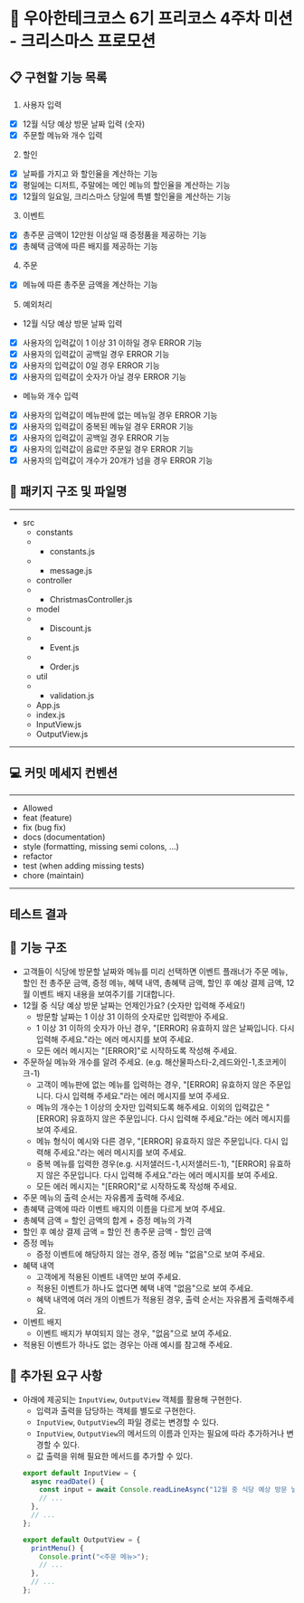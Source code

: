 # :school: 우아한테크코스 6기 프리코스 4주차 미션 - 크리스마스 프로모션

## :clipboard: 구현할 기능 목록

1. 사용자 입력
- [x] 12월 식당 예상 방문 날짜 입력 (숫자)
- [x] 주문할 메뉴와 개수 입력

2. 할인
- [x] 날짜를 가지고 와 할인율을 계산하는 기능
- [x] 평일에는 디저트, 주말에는 메인 메뉴의 할인율을 계산하는 기능
- [x] 12월의 일요일, 크리스마스 당일에 특별 할인율을 계산하는 기능

3. 이벤트
- [x] 총주문 금액이 12만원 이상일 때 증정품을 제공하는 기능
- [x] 총혜택 금액에 따른 배지를 제공하는 기능

4. 주문
- [x] 메뉴에 따른 총주문 금액을 계산하는 기능

5. 예외처리
- 12월 식당 예상 방문 날짜 입력
- [x] 사용자의 입력값이 1 이상 31 이하일 경우 ERROR 기능
- [x] 사용자의 입력값이 공백일 경우 ERROR 기능
- [x] 사용자의 입력값이 0일 경우 ERROR 기능
- [x] 사용자의 입력값이 숫자가 아닐 경우 ERROR 기능

- 메뉴와 개수 입력
- [x] 사용자의 입력값이 메뉴판에 없는 메뉴일 경우 ERROR 기능
- [x] 사용자의 입력값이 중복된 메뉴일 경우 ERROR 기능
- [x] 사용자의 입력값이 공백일 경우 ERROR 기능
- [x] 사용자의 입력값이 음료만 주문일 경우 ERROR 기능
- [x] 사용자의 입력값이 개수가 20개가 넘을 경우 ERROR 기능

## :file_folder: 패키지 구조 및 파일명
---
- src
  - constants
  - - constants.js
  - - message.js
  - controller
  - - ChristmasController.js
  - model
  - - Discount.js
  - - Event.js
  - - Order.js
  - util
  - - validation.js
  - App.js
  - index.js
  - InputView.js
  - OutputView.js
---

## :computer: 커밋 메세지 컨벤션
---
- Allowed <type>
- feat (feature)
- fix (bug fix)
- docs (documentation)
- style (formatting, missing semi colons, …)
- refactor
- test (when adding missing tests)
- chore (maintain)
---

## 테스트 결과


## :high_brightness: 기능 구조
- 고객들이 식당에 방문할 날짜와 메뉴를 미리 선택하면 이벤트 플래너가 주문 메뉴, 할인 전 총주문 금액, 증정 메뉴, 혜택 내역, 총혜택 금액, 할인 후 예상 결제 금액, 12월 이벤트 배지 내용을 보여주기를 기대합니다.
- 12월 중 식당 예상 방문 날짜는 언제인가요? (숫자만 입력해 주세요!)
  - 방문할 날짜는 1 이상 31 이하의 숫자로만 입력받아 주세요.
  - 1 이상 31 이하의 숫자가 아닌 경우, "[ERROR] 유효하지 않은 날짜입니다. 다시 입력해 주세요."라는 에러 메시지를 보여 주세요.
  - 모든 에러 메시지는 "[ERROR]"로 시작하도록 작성해 주세요.
- 주문하실 메뉴와 개수를 알려 주세요. (e.g. 해산물파스타-2,레드와인-1,초코케이크-1)
  - 고객이 메뉴판에 없는 메뉴를 입력하는 경우, "[ERROR] 유효하지 않은 주문입니다. 다시 입력해 주세요."라는 에러 메시지를 보여 주세요.
  - 메뉴의 개수는 1 이상의 숫자만 입력되도록 해주세요. 이외의 입력값은 "[ERROR] 유효하지 않은 주문입니다. 다시 입력해 주세요."라는 에러 메시지를 보여 주세요.
  - 메뉴 형식이 예시와 다른 경우, "[ERROR] 유효하지 않은 주문입니다. 다시 입력해 주세요."라는 에러 메시지를 보여 주세요.
  - 중복 메뉴를 입력한 경우(e.g. 시저샐러드-1,시저샐러드-1), "[ERROR] 유효하지 않은 주문입니다. 다시 입력해 주세요."라는 에러 메시지를 보여 주세요.
  - 모든 에러 메시지는 "[ERROR]"로 시작하도록 작성해 주세요.
- 주문 메뉴의 출력 순서는 자유롭게 출력해 주세요.
- 총혜택 금액에 따라 이벤트 배지의 이름을 다르게 보여 주세요.
- 총혜택 금액 = 할인 금액의 합계 + 증정 메뉴의 가격
- 할인 후 예상 결제 금액 = 할인 전 총주문 금액 - 할인 금액
- 증정 메뉴
  - 증정 이벤트에 해당하지 않는 경우, 증정 메뉴 "없음"으로 보여 주세요.
- 혜택 내역
  - 고객에게 적용된 이벤트 내역만 보여 주세요.
  - 적용된 이벤트가 하나도 없다면 혜택 내역 "없음"으로 보여 주세요.
  - 혜택 내역에 여러 개의 이벤트가 적용된 경우, 출력 순서는 자유롭게 출력해주세요.
- 이벤트 배지
  - 이벤트 배지가 부여되지 않는 경우, "없음"으로 보여 주세요.
- 적용된 이벤트가 하나도 없는 경우는 아래 예시를 참고해 주세요.

## :key: 추가된 요구 사항
- 아래에 제공되는 `InputView`, `OutputView` 객체를 활용해 구현한다.
  - 입력과 출력을 담당하는 객체를 별도로 구현한다.
  - `InputView`, `OutputView`의 파일 경로는 변경할 수 있다.
  - `InputView`, `OutputView`의 메서드의 이름과 인자는 필요에 따라 추가하거나 변경할 수 있다.
  - 값 출력을 위해 필요한 메서드를 추가할 수 있다.
  ```javascript
  export default InputView = {
    async readDate() {
      const input = await Console.readLineAsync("12월 중 식당 예상 방문 날짜는 언제인가요? (숫자만 입력해 주세요!)");
      // ...
    },
    // ...
  };
  ```
  ```javascript
  export default OutputView = {
    printMenu() {
      Console.print("<주문 메뉴>");
      // ...
    },
    // ...
  };
  ```